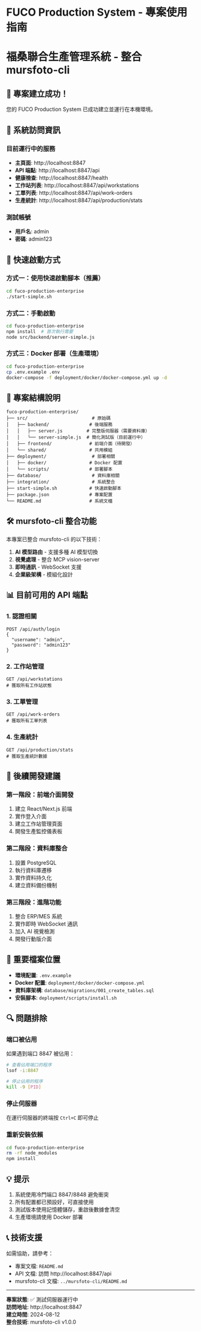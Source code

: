 # FUCO Production System - 專案使用指南
# 福桑聯合生產管理系統 - 整合 mursfoto-cli

## 🎉 專案建立成功！

您的 FUCO Production System 已成功建立並運行在本機環境。

## 📍 系統訪問資訊

### 目前運行中的服務

- **主頁面**: http://localhost:8847
- **API 端點**: http://localhost:8847/api
- **健康檢查**: http://localhost:8847/health
- **工作站列表**: http://localhost:8847/api/workstations
- **工單列表**: http://localhost:8847/api/work-orders
- **生產統計**: http://localhost:8847/api/production/stats

### 測試帳號

- **用戶名**: admin
- **密碼**: admin123

## 🚀 快速啟動方式

### 方式一：使用快速啟動腳本（推薦）

```bash
cd fuco-production-enterprise
./start-simple.sh
```

### 方式二：手動啟動

```bash
cd fuco-production-enterprise
npm install  # 首次執行需要
node src/backend/server-simple.js
```

### 方式三：Docker 部署（生產環境）

```bash
cd fuco-production-enterprise
cp .env.example .env
docker-compose -f deployment/docker/docker-compose.yml up -d
```

## 📁 專案結構說明

```
fuco-production-enterprise/
├── src/                        # 原始碼
│   ├── backend/               # 後端服務
│   │   ├── server.js         # 完整版伺服器（需要資料庫）
│   │   └── server-simple.js  # 簡化測試版（目前運行中）
│   ├── frontend/              # 前端介面（待開發）
│   └── shared/                # 共用模組
├── deployment/                 # 部署相關
│   ├── docker/                # Docker 配置
│   └── scripts/               # 部署腳本
├── database/                   # 資料庫相關
├── integration/                # 系統整合
├── start-simple.sh            # 快速啟動腳本
├── package.json               # 專案配置
└── README.md                  # 系統文檔
```

## 🛠️ mursfoto-cli 整合功能

本專案已整合 mursfoto-cli 的以下技術：

1. **AI 模型路由** - 支援多種 AI 模型切換
2. **視覺處理** - 整合 MCP vision-server
3. **即時通訊** - WebSocket 支援
4. **企業級架構** - 模組化設計

## 📊 目前可用的 API 端點

### 1. 認證相關

```http
POST /api/auth/login
{
  "username": "admin",
  "password": "admin123"
}
```

### 2. 工作站管理

```http
GET /api/workstations
# 獲取所有工作站狀態
```

### 3. 工單管理

```http
GET /api/work-orders
# 獲取所有工單列表
```

### 4. 生產統計

```http
GET /api/production/stats
# 獲取生產統計數據
```

## 🔧 後續開發建議

### 第一階段：前端介面開發

1. 建立 React/Next.js 前端
2. 實作登入介面
3. 建立工作站管理頁面
4. 開發生產監控儀表板

### 第二階段：資料庫整合

1. 設置 PostgreSQL
2. 執行資料庫遷移
3. 實作資料持久化
4. 建立資料備份機制

### 第三階段：進階功能

1. 整合 ERP/MES 系統
2. 實作即時 WebSocket 通訊
3. 加入 AI 視覺檢測
4. 開發行動版介面

## 📝 重要檔案位置

- **環境配置**: `.env.example`
- **Docker 配置**: `deployment/docker/docker-compose.yml`
- **資料庫架構**: `database/migrations/001_create_tables.sql`
- **安裝腳本**: `deployment/scripts/install.sh`

## 🔍 問題排除

### 端口被佔用

如果遇到端口 8847 被佔用：

```bash
# 查看佔用端口的程序
lsof -i:8847

# 停止佔用的程序
kill -9 [PID]
```

### 停止伺服器

在運行伺服器的終端按 `Ctrl+C` 即可停止

### 重新安裝依賴

```bash
cd fuco-production-enterprise
rm -rf node_modules
npm install
```

## 💡 提示

1. 系統使用冷門端口 8847/8848 避免衝突
2. 所有配置都已預設好，可直接使用
3. 測試版本使用記憶體儲存，重啟後數據會清空
4. 生產環境請使用 Docker 部署

## 📞 技術支援

如需協助，請參考：
- 專案文檔: `README.md`
- API 文檔: 訪問 http://localhost:8847/api
- mursfoto-cli 文檔: `../mursfoto-cli/README.md`

---

**專案狀態**: ✅ 測試伺服器運行中  
**訪問地址**: http://localhost:8847  
**建立時間**: 2024-08-12  
**整合技術**: mursfoto-cli v1.0.0
